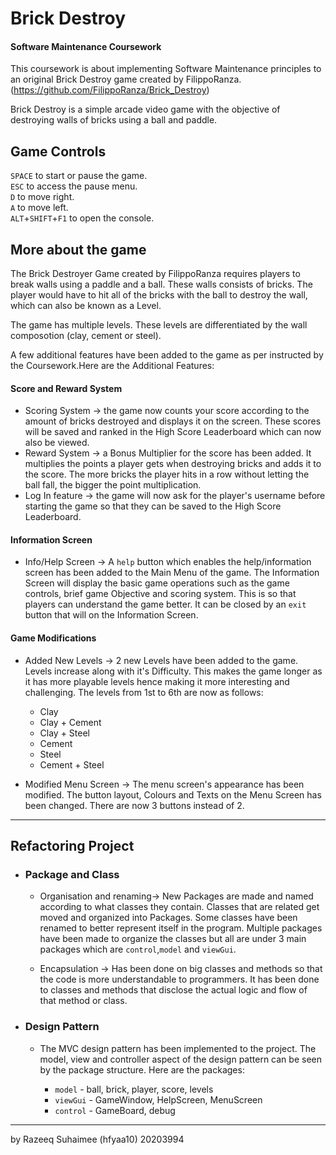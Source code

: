 # Brick Destroy
#### Software Maintenance Coursework

This coursework is about implementing Software Maintenance principles to an original
Brick Destroy game created by FilippoRanza. (https://github.com/FilippoRanza/Brick_Destroy)

Brick Destroy is a simple arcade video game with the objective of destroying
walls of bricks using a ball and paddle.
## Game Controls

`SPACE` to start or pause the game.     
`ESC` to access the pause menu.     
`D` to move right.      
`A` to move left.       
`ALT`+`SHIFT`+`F1` to open the console.
## More about the game
The Brick Destroyer Game created by FilippoRanza requires players to break walls using a 
paddle and a ball. These walls consists of bricks. The player would have to hit all of
the bricks with the ball to destroy the wall, which can also be known as a Level.

The game has multiple levels. These levels are differentiated by the wall composotion (clay, 
cement or steel). 

A few additional features have been added to the game as per instructed by 
the Coursework.Here are the Additional Features:
#### Score and Reward System

- Scoring System -> the game now counts your score according to the amount 
of bricks destroyed and displays it on the screen. These scores will be saved
and ranked in the High Score Leaderboard which can now also be viewed.
- Reward System -> a Bonus Multiplier for the score has been added. It multiplies 
the points a player gets when destroying bricks and adds it to the score. The more 
bricks the player hits in a row without letting the ball fall, the bigger the point
multiplication.
- Log In feature -> the game will now ask for the player's username before starting 
the game so that they can be saved to the High Score Leaderboard.
#### Information Screen
- Info/Help Screen -> A `help` button which enables the help/information screen
has been added to the Main Menu of the game. The Information Screen will display 
the basic game operations such as the game controls, brief game Objective and scoring
system. This is so that players can understand the game better. It can be closed by 
an `exit` button that will on the Information Screen.
#### Game Modifications

- Added New Levels -> 2 new Levels have been added to the game. Levels increase along 
with it's Difficulty. This makes the game longer as it has more playable levels hence 
making it more interesting and challenging. The levels from 1st to 6th are now as 
follows:

   - Clay
   - Clay + Cement
   - Clay + Steel
   - Cement
   - Steel
   - Cement + Steel
  
- Modified Menu Screen -> The menu screen's appearance has been modified. The button
layout, Colours and Texts on the Menu Screen has been changed. There are now 3 buttons 
instead of 2.
---
## Refactoring Project

- ### Package and Class
  
  - Organisation and renaming-> New Packages are made and named according to what classes they contain. Classes that are 
  related get moved and organized into Packages. Some classes have been renamed to better
  represent itself in the program. Multiple packages have been made to organize the classes
  but all are under 3 main packages which are `control`,`model` and `viewGui`.

  
  - Encapsulation -> Has been done on big classes and methods so that the code is more 
  understandable to programmers. It has been done to classes and methods that disclose the 
  actual logic and flow of that method or class.
- ### Design Pattern

  - The MVC design pattern has been implemented to the project. The model, view and 
  controller aspect of the design pattern can be seen by the package structure. Here are the
  packages:
  
    - `model` - ball, brick, player, score, levels
    - `viewGui` - GameWindow, HelpScreen, MenuScreen
    - `control` - GameBoard, debug

---

by Razeeq Suhaimee (hfyaa10) 20203994




